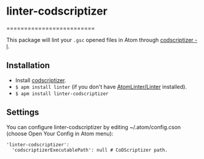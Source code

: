 # linter-codscriptizer
=========================

This package will lint your `.gsc` opened files in Atom through [codscriptizer -l](https://github.com/Ingramz/codscriptizer).

## Installation

* Install [codscriptizer](https://github.com/Ingramz/codscriptizer).
* `$ apm install linter` (if you don't have [AtomLinter/Linter](https://github.com/AtomLinter/Linter) installed).
* `$ apm install linter-codscriptizer`

## Settings
You can configure linter-codscriptizer by editing ~/.atom/config.cson (choose Open Your Config in Atom menu):
```
'linter-codscriptizer':
  'codscriptizerExecutablePath': null # CoDScriptizer path.
```
